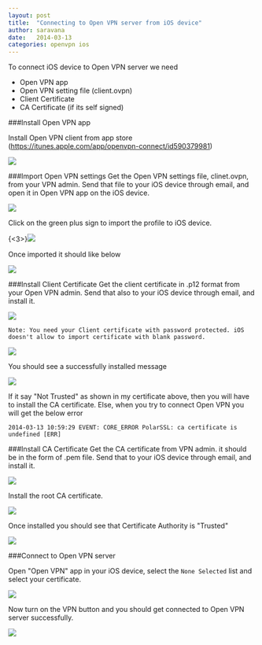 ```yaml
---
layout: post
title:  "Connecting to Open VPN server from iOS device"
author: saravana
date:   2014-03-13
categories: openvpn ios
---
```

To connect iOS device to Open VPN server we need

* Open VPN app
* Open VPN setting file (client.ovpn)
* Client Certificate
* CA Certificate (if its self signed)

<!-- more -->


###Install Open VPN app

Install Open VPN client from app store (https://itunes.apple.com/app/openvpn-connect/id590379981)

![](/assets/images/2014/Mar/20140313_174551000_iOS.jpg)


###Import Open VPN settings
Get the Open VPN settings file, clinet.ovpn, from your VPN admin. Send that file to your iOS device through email, and open it in Open VPN app on the iOS device.

![](/assets/images/2014/Mar/20140313_175334000_iOS.jpg)

Click on the green plus sign to import the profile to iOS device.

{<3>}![](/assets/images/2014/Mar/20140313_180407000_iOS.jpg)

Once imported it should like below

![](/assets/images/2014/Mar/20140313_180416000_iOS.jpg)

###Install Client Certificate
Get the client certificate in .p12 format from your Open VPN admin. Send that also to your iOS device through email, and install it.

![](/assets/images/2014/Mar/20140313_180433000_iOS-1.jpg)

	Note: You need your Client certificate with password protected. iOS doesn't allow to import certificate with blank password.
    
![](/assets/images/2014/Mar/20140313_180452000_iOS.jpg)

You should see a successfully installed message

![](/assets/images/2014/Mar/20140313_180504000_iOS.jpg)

If it say "Not Trusted" as shown in my certificate above, then you will have to install the CA certificate. Else, when you try to connect Open VPN you will get the below error

	2014-03-13 10:59:29 EVENT: CORE_ERROR PolarSSL: ca certificate is undefined [ERR]

###Install CA Certificate
Get the CA certificate from VPN admin. it should be in the form of .pem file. Send that to your iOS device through email, and install it.

![](/assets/images/2014/Mar/20140313_180531000_iOS.jpg)

Install the root CA certificate. 

![](/assets/images/2014/Mar/20140313_180534000_iOS.jpg)

Once installed you should see that Certificate Authority is "Trusted"

![](/assets/images/2014/Mar/20140313_180547000_iOS.jpg)

###Connect to Open VPN server

Open "Open VPN" app in your iOS device, select the `None Selected` list and select your certificate.

![](/assets/images/2014/Mar/20140313_180601000_iOS.jpg)

Now turn on the VPN button and you should get connected to Open VPN server successfully.

![](/assets/images/2014/Mar/20140313_180641000_iOS.jpg)
